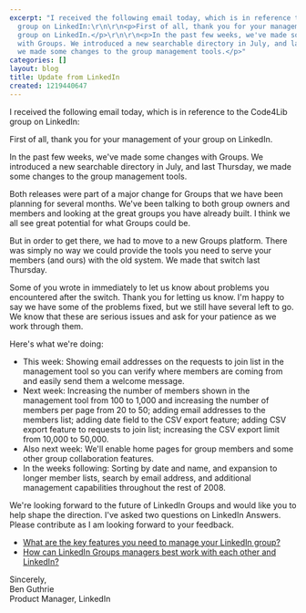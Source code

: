 ```yaml
---
excerpt: "I received the following email today, which is in reference to the Code4Lib
  group on LinkedIn:\r\n\r\n<p>First of all, thank you for your management of your
  group on LinkedIn.</p>\r\n\r\n<p>In the past few weeks, we've made some changes
  with Groups. We introduced a new searchable directory in July, and last Thursday,
  we made some changes to the group management tools.</p>"
categories: []
layout: blog
title: Update from LinkedIn
created: 1219440647
---
```

I received the following email today, which is in reference to the Code4Lib group on LinkedIn:

<p>First of all, thank you for your management of your group on LinkedIn.</p>

<p>In the past few weeks, we've made some changes with Groups. We introduced a new searchable directory in July, and last Thursday, we made some changes to the group management tools.</p>

<p>Both releases were part of a major change for Groups that we have been planning for several months. We've been talking to both group owners and members and looking at the great groups you have already built. I think we all see great potential for what Groups could be.</p>

<p>But in order to get there, we had to move to a new Groups platform. There was simply no way we could provide the tools you need to serve your members (and ours) with the old system. We made that switch last Thursday.</p>

<p>Some of you wrote in immediately to let us know about problems you encountered after the switch. Thank you for letting us know. I'm happy to say we have some of the problems fixed, but we still have several left to go. We know that these are serious issues and ask for your patience as we work through them.</p>

<p>Here's what we're doing:<br>
<ul>
<li>This week: Showing email addresses on the requests to join list in the management tool so you can verify where members are coming from and easily send them a welcome message.</li>
<li>Next week: Increasing the number of members shown in the management tool from 100 to 1,000 and increasing the number of members per page from 20 to 50; adding email addresses to the members list; adding date field to the CSV export feature; adding CSV export feature to requests to join list; increasing the CSV export limit from 10,000 to 50,000.</li>
<li>Also next week: We'll enable home pages for group members and some other group collaboration features.</li>
<li>In the weeks following: Sorting by date and name, and expansion to longer member lists, search by email address, and additional management capabilities throughout the rest of 2008.</li>
</ul>

<p>We're looking forward to the future of LinkedIn Groups and would like you to help shape the direction. I've asked two questions on LinkedIn Answers. Please contribute as I am looking forward to your feedback.<br>
<ul>
<li><a href="http://www.linkedin.com/answers/using-linkedIn/ULI/301974-4805251">What are the key features you need to manage your LinkedIn group?</a></li>
<li><a href="http://www.linkedin.com/answers/using-linkedIn/ULI/301975-4805251">How can LinkedIn Groups managers best work with each other and LinkedIn?</a></li>
</ul>

<p>Sincerely,<br> 
Ben Guthrie<br>
Product Manager, LinkedIn</p>
